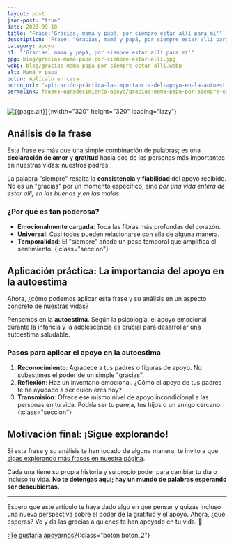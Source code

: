 ```yaml
---
layout: post
json-post: "true"
date: 2023-09-18
title: "Frase:'Gracias, mamá y papá, por siempre estar allí para mí'"
description: 'Frase: "Gracias, mamá y papá, por siempre estar allí para mí". Descubre cómo una simple frase de agradecimiento puede aumentar el apoyo de tu familia'
category: apoyo
h1: "'Gracias, mamá y papá, por siempre estar allí para mí'"
jpg: blog/gracias-mama-papa-por-siempre-estar-alli.jpg
webp: blog/gracias-mama-papa-por-siempre-estar-alli.webp
alt: Mamá y papá
boton: Aplícalo en casa
boton_url: "aplicación-práctica-la-importancia-del-apoyo-en-la-autoestima"
permalink: frases-agradecimiento-apoyo/gracias-mama-papa-por-siempre-estar-alli
---
```

![{{page.alt}}]({{site.baseurl}}/img/{{page.webp}}){:width="320" height="320" loading="lazy"}

## Análisis de la frase

Esta frase es más que una simple combinación de palabras; es una **declaración de amor** y **gratitud** hacia dos de las personas más importantes en nuestras vidas: nuestros padres.

La palabra "siempre" resalta la **consistencia** y **fiabilidad** del apoyo recibido. No es un "gracias" por un momento específico, sino *por una vida entera de estar allí, en las buenas y en las malas*.

### ¿Por qué es tan poderosa?

- **Emocionalmente cargada**: Toca las fibras más profundas del corazón.
- **Universal**: Casi todos pueden relacionarse con ella de alguna manera.
- **Temporalidad**: El "siempre" añade un peso temporal que amplifica el sentimiento.
{:class="seccion"}

## Aplicación práctica: La importancia del apoyo en la autoestima

Ahora, ¿cómo podemos aplicar esta frase y su análisis en un aspecto concreto de nuestras vidas?

Pensemos en la **autoestima**. Según la psicología, el apoyo emocional durante la infancia y la adolescencia es crucial para desarrollar una autoestima saludable.

### Pasos para aplicar el apoyo en la autoestima

1. **Reconocimiento**: Agradece a tus padres o figuras de apoyo. No subestimes el poder de un simple "gracias".
2. **Reflexión**: Haz un inventario emocional. ¿Cómo el apoyo de tus padres te ha ayudado a ser quien eres hoy?
3. **Transmisión**: Ofrece ese mismo nivel de apoyo incondicional a las personas en tu vida. Podría ser tu pareja, tus hijos o un amigo cercano.
{:class="seccion"}

## Motivación final: ¡Sigue explorando!

Si esta frase y su análisis te han tocado de alguna manera, te invito a que [sigas explorando más frases en nuestra página](/).

Cada una tiene su propia historia y su propio poder para cambiar tu día o incluso tu vida. **No te detengas aquí; hay un mundo de palabras esperando ser descubiertas.**

---

Espero que este artículo te haya dado algo en qué pensar y quizás incluso una nueva perspectiva sobre el poder de la gratitud y el apoyo. Ahora, ¿qué esperas? Ve y da las gracias a quienes te han apoyado en tu vida. 🌟

[¿Te gustaría apoyarnos?]({{'muchas-gracias-por-tu-apoyo'|relative_url}}){:class="boton boton_2"}
